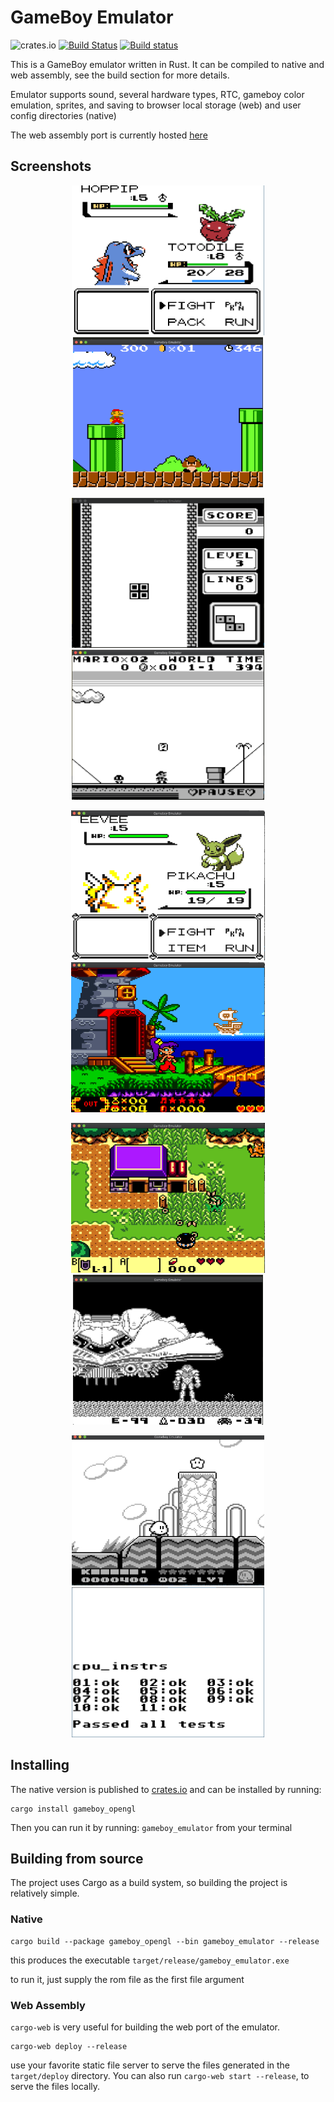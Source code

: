 # GameBoy Emulator

![crates.io](https://img.shields.io/crates/v/gameboy_opengl)
[![Build Status](https://travis-ci.org/benkonz/gameboy_emulator.svg?branch=master)](https://travis-ci.org/benkonz/gameboy_emulator)
[![Build status](https://ci.appveyor.com/api/projects/status/mllgt64mwj4966lu/branch/master?svg=true)](https://ci.appveyor.com/project/benkonz/gameboy-emulator/branch/master)

This is a GameBoy emulator written in Rust. It can be compiled to native
and web assembly, see the build section for more details.

Emulator supports sound, several hardware types, RTC, gameboy color emulation,
sprites, and saving to browser local storage (web) and user config directories (native)

The web assembly port is currently hosted [here](https://benkonz.github.io/assets/emulator)

## Screenshots

<p align="center">
    <img src="screenshots/pokemon_crystal.png" height=240 />
    <img src="screenshots/super_mario.png" height=240 />
</p>
<p align="center">
    <img src="screenshots/tetris.png" height=240 />
    <img src="screenshots/mario.png" height=240 />
</p>
<p align="center">
    <img src="screenshots/pokemon_yellow.png" height=240 />
    <img src="screenshots/shantae.png" height=240 />
</p>
<p align="center">
    <img src="screenshots/zelda.png" height=240 />
    <img src="screenshots/metroid.png" height=240 />
</p>
<p align="center">
    <img src="screenshots/kirby2.png" height=240 />
    <img src="screenshots/blaarg_tests.png" height=240 />
</p>

## Installing

The native version is published to [crates.io](https://crates.io/crates/gameboy_opengl) and can be 
installed by running:

```text
cargo install gameboy_opengl
```

Then you can run it by running: `gameboy_emulator` from your terminal

## Building from source

The project uses Cargo as a build system, so building the project is relatively
simple.

### Native

```text
cargo build --package gameboy_opengl --bin gameboy_emulator --release
```

this produces the executable `target/release/gameboy_emulator.exe`

to run it, just supply the rom file as the first file argument

### Web Assembly

`cargo-web` is very useful for building the web
port of the emulator.

```text
cargo-web deploy --release
```

use your favorite static file server to serve the files generated in the
`target/deploy` directory. You can also run `cargo-web start --release`, to serve the files locally.
